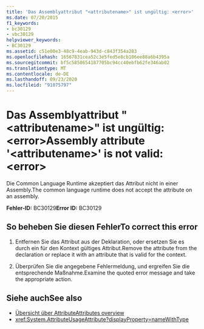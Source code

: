 ```yaml
---
title: 'Das Assemblyattribut "<attributename>" ist ungültig: <error>'
ms.date: 07/20/2015
f1_keywords:
- bc30129
- vbc30129
helpviewer_keywords:
- BC30129
ms.assetid: c51e00e3-48c9-4eab-943d-c843f354a283
ms.openlocfilehash: 16567831cea52c3e5fed5e8cb106ee88a6b4395a
ms.sourcegitcommit: bf5c5850654187705bc94cc40ebfb62fe346ab02
ms.translationtype: MT
ms.contentlocale: de-DE
ms.lasthandoff: 09/23/2020
ms.locfileid: "91075797"
---
```

# <a name="assembly-attribute-attributename-is-not-valid-error"></a><span data-ttu-id="682f6-102">Das Assemblyattribut "\<attributename>" ist ungültig: \<error></span><span class="sxs-lookup"><span data-stu-id="682f6-102">Assembly attribute '\<attributename>' is not valid: \<error></span></span>

<span data-ttu-id="682f6-103">Die Common Language Runtime akzeptiert das Attribut nicht in einer Assembly.</span><span class="sxs-lookup"><span data-stu-id="682f6-103">The common language runtime does not accept the attribute on an assembly.</span></span>

<span data-ttu-id="682f6-104">**Fehler-ID:** BC30129</span><span class="sxs-lookup"><span data-stu-id="682f6-104">**Error ID:** BC30129</span></span>

## <a name="to-correct-this-error"></a><span data-ttu-id="682f6-105">So beheben Sie diesen Fehler</span><span class="sxs-lookup"><span data-stu-id="682f6-105">To correct this error</span></span>

1. <span data-ttu-id="682f6-106">Entfernen Sie das Attribut aus der Deklaration, oder ersetzen Sie es durch ein für den Kontext gültiges Attribut.</span><span class="sxs-lookup"><span data-stu-id="682f6-106">Remove the attribute from the declaration or replace it with an attribute that is valid for the context.</span></span>

2. <span data-ttu-id="682f6-107">Überprüfen Sie die angegebene Fehlermeldung, und ergreifen Sie die entsprechende Maßnahme.</span><span class="sxs-lookup"><span data-stu-id="682f6-107">Examine the quoted error message and take the appropriate action.</span></span>

## <a name="see-also"></a><span data-ttu-id="682f6-108">Siehe auch</span><span class="sxs-lookup"><span data-stu-id="682f6-108">See also</span></span>

- [<span data-ttu-id="682f6-109">Übersicht über Attribute</span><span class="sxs-lookup"><span data-stu-id="682f6-109">Attributes overview</span></span>](../programming-guide/concepts/attributes/index.md)
- <xref:System.AttributeUsageAttribute?displayProperty=nameWithType>
